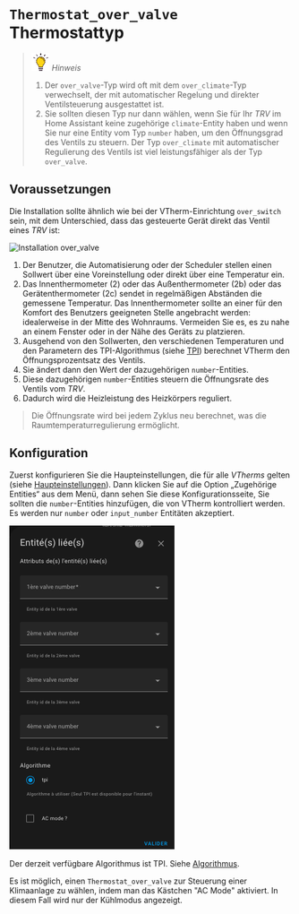 # `Thermostat_over_valve` Thermostattyp

> ![Vorsicht](images/tips.png) _*Hinweis*_
> 1. Der `over_valve`-Typ wird oft mit dem `over_climate`-Typ verwechselt, der mit automatischer Regelung und direkter Ventilsteuerung ausgestattet ist.
> 2. Sie sollten diesen Typ nur dann wählen, wenn Sie für Ihr _TRV_ im Home Assistant keine zugehörige `climate`-Entity haben und wenn Sie nur eine Entity vom Typ `number` haben, um den Öffnungsgrad des Ventils zu steuern. Der Typ `over_climate` mit automatischer Regulierung des Ventils ist viel leistungsfähiger als der Typ `over_valve`.

## Voraussetzungen

Die Installation sollte ähnlich wie bei der VTherm-Einrichtung `over_switch` sein, mit dem Unterschied, dass das gesteuerte Gerät direkt das Ventil eines _TRV_ ist:

![Installation `over_valve`](images/over-valve-schema.png)

1. Der Benutzer, die Automatisierung oder der Scheduler stellen einen Sollwert über eine Voreinstellung oder direkt über eine Temperatur ein.
2. Das Innenthermometer (2) oder das Außenthermometer (2b) oder das Gerätenthermometer (2c) sendet in regelmäßigen Abständen die gemessene Temperatur. Das Innenthermometer sollte an einer für den Komfort des Benutzers geeigneten Stelle angebracht werden: idealerweise in der Mitte des Wohnraums. Vermeiden Sie es, es zu nahe an einem Fenster oder in der Nähe des Geräts zu platzieren.
3. Ausgehend von den Sollwerten, den verschiedenen Temperaturen und den Parametern des TPI-Algorithmus (siehe [TPI](algorithms.md#lalgorithme-tpi)) berechnet VTherm den Öffnungsprozentsatz des Ventils.
4. Sie ändert dann den Wert der dazugehörigen `number`-Entities.
5. Diese dazugehörigen `number`-Entities steuern die Öffnungsrate des Ventils vom _TRV_.
6. Dadurch wird die Heizleistung des Heizkörpers reguliert.

> Die Öffnungsrate wird bei jedem Zyklus neu berechnet, was die Raumtemperaturregulierung ermöglicht.

## Konfiguration

Zuerst konfigurieren Sie die Haupteinstellungen, die für alle _VTherms_ gelten (siehe [Haupteinstellungen](base-attributes.md)).
Dann klicken Sie auf die Option „Zugehörige Entities“ aus dem Menü, dann sehen Sie diese Konfigurationsseite, Sie sollten die `number`-Entities hinzufügen, die von VTherm kontrolliert werden. Es werden nur `number` oder `input_number` Entitäten akzeptiert.

![image](images/config-linked-entity3.png)

Der derzeit verfügbare Algorithmus ist TPI. Siehe [Algorithmus](#algorithm).

Es ist möglich, einen `Thermostat_over_valve` zur Steuerung einer Klimaanlage zu wählen, indem man das Kästchen "AC Mode" aktiviert. In diesem Fall wird nur der Kühlmodus angezeigt.